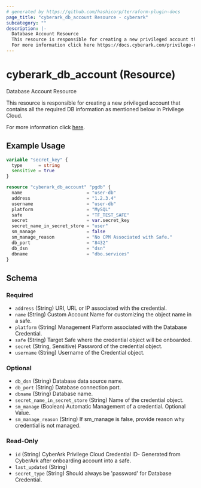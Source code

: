 ```yaml
---
# generated by https://github.com/hashicorp/terraform-plugin-docs
page_title: "cyberark_db_account Resource - cyberark"
subcategory: ""
description: |-
  Database Account Resource
  This resource is responsible for creating a new privileged account that contains all the required DB information as mentioned below in Privilege Cloud.
  For more information click here https://docs.cyberark.com/privilege-cloud-shared-services/latest/en/Content/WebServices/Add%20Account%20v10.htm.
---
```


# cyberark_db_account (Resource)

Database Account Resource

This resource is responsible for creating a new privileged account that contains all the required DB information as mentioned below in Privilege Cloud.

For more information click [here](https://docs.cyberark.com/privilege-cloud-shared-services/latest/en/Content/WebServices/Add%20Account%20v10.htm).

## Example Usage

```terraform
variable "secret_key" {
  type      = string
  sensitive = true
}

resource "cyberark_db_account" "pgdb" {
  name                        = "user-db"
  address                     = "1.2.3.4"
  username                    = "user-db"
  platform                    = "MySQL"
  safe                        = "TF_TEST_SAFE"
  secret                      = var.secret_key
  secret_name_in_secret_store = "user"
  sm_manage                   = false
  sm_manage_reason            = "No CPM Associated with Safe."
  db_port                     = "8432"
  db_dsn                      = "dsn"
  dbname                      = "dbo.services"
}
```

<!-- schema generated by tfplugindocs -->
## Schema

### Required

- `address` (String) URI, URL or IP associated with the credential.
- `name` (String) Custom Account Name for customizing the object name in a safe.
- `platform` (String) Management Platform associated with the Database Credential.
- `safe` (String) Target Safe where the credential object will be onboarded.
- `secret` (String, Sensitive) Password of the credential object.
- `username` (String) Username of the Credential object.

### Optional

- `db_dsn` (String) Database data source name.
- `db_port` (String) Database connection port.
- `dbname` (String) Database name.
- `secret_name_in_secret_store` (String) Name of the credential object.
- `sm_manage` (Boolean) Automatic Management of a credential. Optional Value.
- `sm_manage_reason` (String) If sm_manage is false, provide reason why credential is not managed.

### Read-Only

- `id` (String) CyberArk Privilege Cloud Credential ID- Generated from CyberArk after onboarding account into a safe.
- `last_updated` (String)
- `secret_type` (String) Should always be 'password' for Database Credential.
